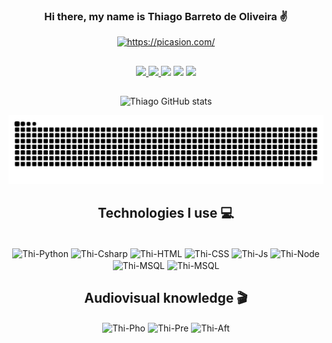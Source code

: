 <div align="center">

### Hi there, my name is Thiago Barreto de Oliveira ✌
<div align="center">
  <a href="https://www.linkedin.com/in/thiago-barreto-de-oliveira/">

<a href="https://picasion.com/"><img src="https://i.picasion.com/pic92/e12f20e1073a0f34aaa9ec5b367216eb.gif" width="300" height="300" border="0" alt="https://picasion.com/" /></a><br /><a href="https://picasion.com/"></a>

##
 
<div> 
    <a href="https://www.youtube.com/c/ThiagoGamertg" target="_blank"><img src="https://img.shields.io/badge/YouTube-FF0000?style=for-the-badge&logo=youtube&logoColor=white" target="_blank">
</a>
  <a href="https://www.instagram.com/barth.tytwo/" target="_blank"><img src="https://img.shields.io/badge/-Instagram-%23E4405F?style=for-the-badge&logo=instagram&logoColor=white" target="_blank">
</a>
 	<a href="www.twitch.tv/bndtw" target="_blank"><img src="https://img.shields.io/badge/Twitch-9146FF?style=for-the-badge&logo=twitch&logoColor=white" target="_blank"></a>
  <a href = "thiago.barreto.oliveira22@gmail.com"><img src="https://img.shields.io/badge/-Gmail-%23333?style=for-the-badge&logo=gmail&logoColor=white" target="_blank"></a>
  <a href="https://www.linkedin.com/in/thiago-oliveira-5b2287206/" target="_blank"><img src="https://img.shields.io/badge/-LinkedIn-%230077B5?style=for-the-badge&logo=linkedin&logoColor=white" target="_blank">
</a> 

##

  ![Thiago GitHub stats](https://github-readme-stats.vercel.app/api?username=BOThiago&show_icons=true&theme=radical)
  
  ![Github Snake Animation](https://raw.githubusercontent.com/Platane/snk/output/github-contribution-grid-snake.svg)
  
  </div> 

 ## Technologies I use 💻

  <div style="display: inline_block"><br>
  <img align="center" alt="Thi-Python" src="https://img.shields.io/badge/Python-14354C?style=for-the-badge&logo=python&logoColor=white">
  <img align="center" alt="Thi-Csharp" src="https://img.shields.io/badge/C%23-239120?style=for-the-badge&logo=c-sharp&logoColor=white">
  <img align="center" alt="Thi-HTML" src="https://img.shields.io/badge/HTML5-E34F26?style=for-the-badge&logo=html5&logoColor=white">
  <img align="center" alt="Thi-CSS" src="https://img.shields.io/badge/CSS3-1572B6?style=for-the-badge&logo=css3&logoColor=white">
  <img align="center" alt="Thi-Js" src="https://img.shields.io/badge/JavaScript-F7DF1E?style=for-the-badge&logo=javascript&logoColor=black">
  <img align="center" alt="Thi-Node" src="https://img.shields.io/badge/Node.js-43853D?style=for-the-badge&logo=node.js&logoColor=white">
  <img align="center" alt="Thi-MSQL" src="https://img.shields.io/badge/MySQL-005C84?style=for-the-badge&logo=mysql&logoColor=white"> 
  <img align="center" alt="Thi-MSQL" src="https://img.shields.io/badge/PHP-777BB4?style=for-the-badge&logo=php&logoColor=white">
  </div>

<div>

## Audiovisual knowledge 🎬

  <img align="center" alt="Thi-Pho" src="https://aleen42.github.io/badges/src/photoshop.svg">
  <img align="center" alt="Thi-Pre" src="https://aleen42.github.io/badges/src/premiere.svg">
  <img align="center" alt="Thi-Aft" src="https://aleen42.github.io/badges/src/after_effects.svg">
</div>
